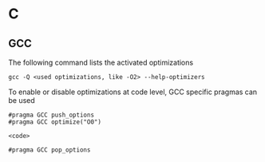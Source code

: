# C

## GCC

The following command lists the activated optimizations

```
gcc -Q <used optimizations, like -O2> --help-optimizers
```

To enable or disable optimizations at code level, GCC specific pragmas can be used

```
#pragma GCC push_options
#pragma GCC optimize("O0")

<code>

#pragma GCC pop_options
```